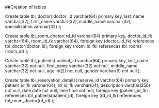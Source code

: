 ##Creation of tables

Create table tbl_doctor(
    doctor_id varchar(64) primary key,
    last_name varchar(32),
    first_name varchar(32),
    middle_name varchar(32),
    specialization varchar(32)
);

Create table tbl_room_doctor(
    rd_id varchar(64) primary key,
    doctor_id_fk varchar(64),
    room_id_fk varchar(64),
    foreign key (doctor_id_fk) references tbl_doctor(doctor_id),
    foreign key (room_id_fk) references tbl_rooms (room_id)
);

Create table tbl_patients(
    patient_id varchar(64) primary key,
    last_name varchar(32) not null,
    first_name varchar(32) not null,
    middle_name varchar(32) not null,
    age int(2) not null,
    gender varchar(6) not null
);

Create table tbl_reservation_details(
    reserve_id varchar(64) primary key,
    patient_id_fk varchar(64),
    rd_id_fk varchar(64),
    description varchar(256) not null,
    date date not null,
    time time not null,
    foreign key (patient_id_fk) references tbl_patients(patient_id),
    foreign key (rd_id_fk) references tbl_room_doctor(rd_id)
);


